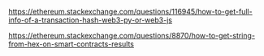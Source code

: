 https://ethereum.stackexchange.com/questions/116945/how-to-get-full-info-of-a-transaction-hash-web3-py-or-web3-js

https://ethereum.stackexchange.com/questions/8870/how-to-get-string-from-hex-on-smart-contracts-results
